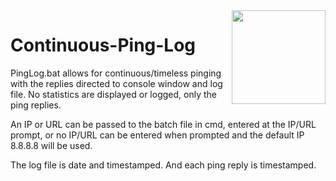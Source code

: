 <img src="https://i.imgur.com/Oy6whpE.png" width="150" align="right">


# Continuous-Ping-Log
PingLog.bat allows for continuous/timeless pinging with the replies directed to console window and log file. No statistics are displayed or logged, only the ping replies. 

An IP or URL can be passed to the batch file in cmd, entered at the IP/URL prompt, or no IP/URL can be entered when prompted and the default IP 8.8.8.8 will be used. 

The log file is date and timestamped. And each ping reply is timestamped.  
